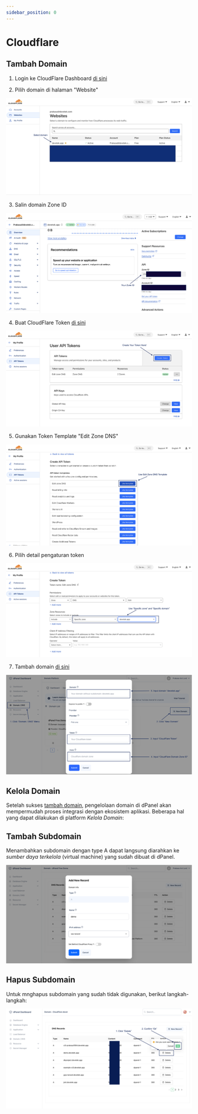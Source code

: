 ```yaml
---
sidebar_position: 0
---
```


# Cloudflare

## Tambah Domain

1. Login ke CloudFlare Dashboard [di sini](https://dash.cloudflare.com/login)

2. Pilih domain di halaman "Website"

![CloudFlare Domains](./../../../assets/cloudflare-select-domain.png)

3. Salin domain Zone ID

![CloudFlare Domain Zone ID](./../../../assets/cloudflare-zone-id.png)

4. Buat CloudFlare Token [di sini](https://dash.cloudflare.com/profile/api-tokens)

![CloudFlare Tokens](./../../../assets/cloudflare-create-token.png)

5. Gunakan Token Template "Edit Zone DNS"

![CloudFlare Token Template](./../../../assets/cloudflare-token-template.png)

6. Pilih detail pengaturan token

![CloudFlare Token Detail](./../../../assets/cloudflare-token-detail.png)

7. Tambah domain [di sini](https://cloud.terpusat.com/domain)

![CloudFlare Token Detail](./../../../assets/cloudflare-add-domain.png)

## Kelola Domain

Setelah sukses [tambah domain](/docs/id/platform/dns/add-domain), pengelolaan domain di dPanel akan mempermudah proses integrasi dengan ekosistem aplikasi. Beberapa hal yang dapat dilakukan di platform *Kelola Domain*: 

## Tambah Subdomain

Menambahkan subdomain dengan type A dapat langsung diarahkan ke *sumber daya terkelola* (virtual machine) yang sudah dibuat di dPanel.

![Add Subdomain](./../../../assets/subdomain-add.png)

<!-- ## Ubah Subdomain

Coming soon! -->

## Hapus Subdomain

Untuk mnghapus subdomain yang sudah tidak digunakan, berikut langkah-langkah:

![Delete Subdomain](./../../../assets/sudomain-delete.png)
